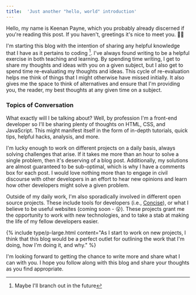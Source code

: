 ```yaml
---
title:  'Just another "hello, world" introduction'
---
```


Hello, my name is Keenan Payne, which you probably already discerned if you're reading this post. If you haven't, greetings it's nice to meet you. 👋🏻

I'm starting this blog with the intention of sharing any helpful knowledge that I have as it pertains to coding [^1]. I've always found writing to be a helpful exercise in both teaching and learning. By spending time writing, I get to share my thoughts and ideas with you on a given subject, but I also get to spend time re-evaluating my thoughts and ideas. This cycle of re-evaluation helps me think of things that I might otherwise have missed initially. It also gives me the space to think of alternatives and ensure that I'm providing you, the reader, my best thoughts at any given time on a subject.

[^1]: Maybe I'll branch out in the future

### Topics of Conversation

What exactly will I be talking about? Well, by profession I'm a front-end developer so I'll be sharing plenty of thoughts on HTML, CSS, and JavaScript. This might manifest itself in the form of in-depth tutorials, quick tips, helpful hacks, analysis, and more.

I'm lucky enough to work on different projects on a daily basis, always solving challenges that arise. If it takes me more than an hour to solve a single problem, then it's deserving of a blog post. Additionally, my solutions are almost guaranteed to be sub-optimal, which is why I have a comments box for each post. I would love nothing more than to engage in civil discourse with other developers in an effort to hear new opinions and learn how other developers might solve a given problem.

Outside of my daily work, I'm also sporadically involved in different open source projects. These include tools for developers (i.e., [Concise](http://concisecss.com/)), or what I believe to be useful websites (coming soon - 😮). These projects grant me the opportunity to work with new technologies, and to take a stab at making the life of my fellow developers easier.

{% include type/p-large.html content="As I start to work on new projects, I think that this blog would be a perfect outlet for outlining the work that I'm doing, how I'm doing it, and why." %}

I'm looking forward to getting the chance to write more and share what I can with you. I hope you follow along with this blog and share your thoughts as you find appropriate.
